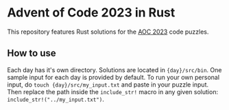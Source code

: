 # Advent of Code 2023 in Rust

This repository features Rust solutions for the [AOC 2023](https://adventofcode.com/2023/) code puzzles.

## How to use

Each day has it's own directory. Solutions are located in `{day}/src/bin`. One sample input for each day is provided by default. To run your own personal input, do `touch {day}/src/my_input.txt` and paste in your puzzle input. Then replace the path inside the `include_str!` macro in any given solution: `include_str!("../my_input.txt")`.
